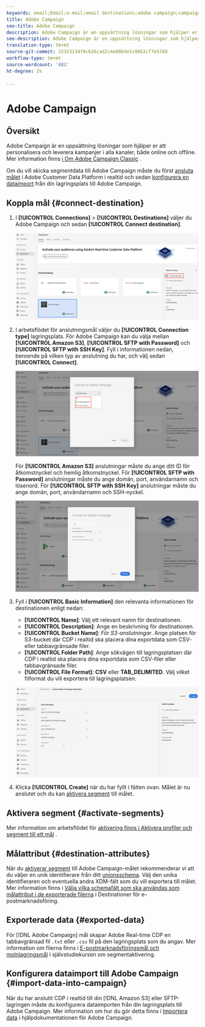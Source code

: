 ```yaml
---
keywords: email;Email;e-mail;email destinations;adobe campaign;campaign
title: Adobe Campaign
seo-title: Adobe Campaign
description: Adobe Campaign är en uppsättning lösningar som hjälper er att personalisera och leverera kampanjer i alla kanaler, både online och offline.
seo-description: Adobe Campaign är en uppsättning lösningar som hjälper er att personalisera och leverera kampanjer i alla kanaler, både online och offline.
translation-type: tm+mt
source-git-commit: 15323134f0c626cad2c4e90b3e1c0662cf7e57dd
workflow-type: tm+mt
source-wordcount: '481'
ht-degree: 1%

---
```



# Adobe Campaign

## Översikt

Adobe Campaign är en uppsättning lösningar som hjälper er att personalisera och leverera kampanjer i alla kanaler, både online och offline. Mer information finns [i Om Adobe Campaign Classic](https://docs.adobe.com/content/help/en/campaign-classic/using/getting-started/starting-with-adobe-campaign/about-adobe-campaign-classic.html) .

Om du vill skicka segmentdata till Adobe Campaign måste du först [ansluta målet](#connect-destination) i Adobe Customer Data Platform i realtid och sedan [konfigurera en dataimport](#import-data-into-campaign) från din lagringsplats till Adobe Campaign.

## Koppla mål {#connect-destination}

1. I **[!UICONTROL Connections]** > **[!UICONTROL Destinations]** väljer du Adobe Campaign och sedan **[!UICONTROL Connect destination]**.

   ![Anslut till Adobes kampanj](/help/rtcdp/destinations/assets/connect-adobe-campaign.png)

1. I arbetsflödet för anslutningsmål väljer du **[!UICONTROL Connection type]** lagringsplats. För Adobe Campaign kan du välja mellan **[!UICONTROL Amazon S3]**, **[!UICONTROL SFTP with Password]** och **[!UICONTROL SFTP with SSH Key]**. Fyll i informationen nedan, beroende på vilken typ av anslutning du har, och välj sedan **[!UICONTROL Connect]**.

   ![Konfigurera kampanjguiden](/help/rtcdp/destinations/assets/adobe-campaign-wizard.png)

   För **[!UICONTROL Amazon S3]** anslutningar måste du ange ditt ID för åtkomstnyckel och hemlig åtkomstnyckel.
För **[!UICONTROL SFTP with Password]** anslutningar måste du ange domän, port, användarnamn och lösenord.
För **[!UICONTROL SFTP with SSH Key]** anslutningar måste du ange domän, port, användarnamn och SSH-nyckel.

   ![Fyll i Campaign-information](/help/rtcdp/destinations/assets/adobe-campaign-step2.png)

1. Fyll i **[!UICONTROL Basic Information]** den relevanta informationen för destinationen enligt nedan:
   * **[!UICONTROL Name]**: Välj ett relevant namn för destinationen.
   * **[!UICONTROL Description]**: Ange en beskrivning för destinationen.
   * **[!UICONTROL Bucket Name]**: *För S3-anslutningar*. Ange platsen för S3-bucket där CDP i realtid ska placera dina exportdata som CSV- eller tabbavgränsade filer.
   * **[!UICONTROL Folder Path]**: Ange sökvägen till lagringsplatsen där CDP i realtid ska placera dina exportdata som CSV-filer eller tabbavgränsade filer.
   * **[!UICONTROL File Format]**: **CSV** eller **TAB_DELIMITED**. Välj vilket filformat du vill exportera till lagringsplatsen.

   ![Grundläggande information om kampanj](/help/rtcdp/destinations/assets/adobe-campaign-basic-information.png)

1. Klicka **[!UICONTROL Create]** när du har fyllt i fälten ovan. Målet är nu anslutet och du kan [aktivera segment](/help/rtcdp/destinations/activate-destinations.md) till målet.

## Aktivera segment {#activate-segments}

Mer information om arbetsflödet för [aktivering finns i Aktivera profiler och segment till ett mål](/help/rtcdp/destinations/activate-destinations.md) .

## Målattribut {#destination-attributes}

När du [aktiverar segment](/help/rtcdp/destinations/activate-destinations.md) till Adobe Campaign-målet rekommenderar vi att du väljer en unik identifierare från ditt [unionsschema](../../profile/home.md#profile-fragments-and-union-schemas). Välj den unika identifieraren och eventuella andra XDM-fält som du vill exportera till målet. Mer information finns i [Välja vilka schemafält som ska användas som målattribut i de exporterade filerna](/help/rtcdp/destinations/email-marketing-destinations.md#destination-attributes) i Destinationer för e-postmarknadsföring.

## Exporterade data {#exported-data}

För [!DNL Adobe Campaign] mål skapar Adobe Real-time CDP en tabbavgränsad fil `.txt` eller `.csv` fil på den lagringsplats som du angav. Mer information om filerna finns i [E-postmarknadsföringsmål och molnlagringsmål](/help/rtcdp/destinations/activate-destinations.md#esp-and-cloud-storage) i självstudiekursen om segmentaktivering.

<!--

Expect a new file to be created in your storage location every day. The file format is:

`Adobe_Campaign_segment<segmentID>_<timestamp-yyyymmddhhmmss>.csv`

```
Adobe_Campaign_segment12341e18-abcd-49c2-836d-123c88e76c39_20200408061804.csv
Adobe_Campaign_segment12341e18-abcd-49c2-836d-123c88e76c39_20200409052200.csv
Adobe_Campaign_segment12341e18-abcd-49c2-836d-123c88e76c39_20200410061130.csv
```

The presence of these files in your storage location is confirmation of successful activation. To understand how the exported files are structured, you can [download a sample .csv file](/help/rtcdp/destinations/assets/sample_export_file_segment12341e18-abcd-49c2-836d-123c88e76c39_20200408061804.csv). This sample file includes the profile attributes `person.firstname`, `person.lastname`, `person.gender`, `person.birthyear`, and `personalEmail.address`.

-->

## Konfigurera dataimport till Adobe Campaign {#import-data-into-campaign}

När du har anslutit CDP i realtid till din [!DNL Amazon S3] eller SFTP-lagringen måste du konfigurera dataimporten från din lagringsplats till Adobe Campaign. Mer information om hur du gör detta finns i [Importera data](https://docs.adobe.com/content/help/en/campaign-classic/using/automating-with-workflows/general-operation/importing-data.html) i hjälpdokumentationen för Adobe Campaign.